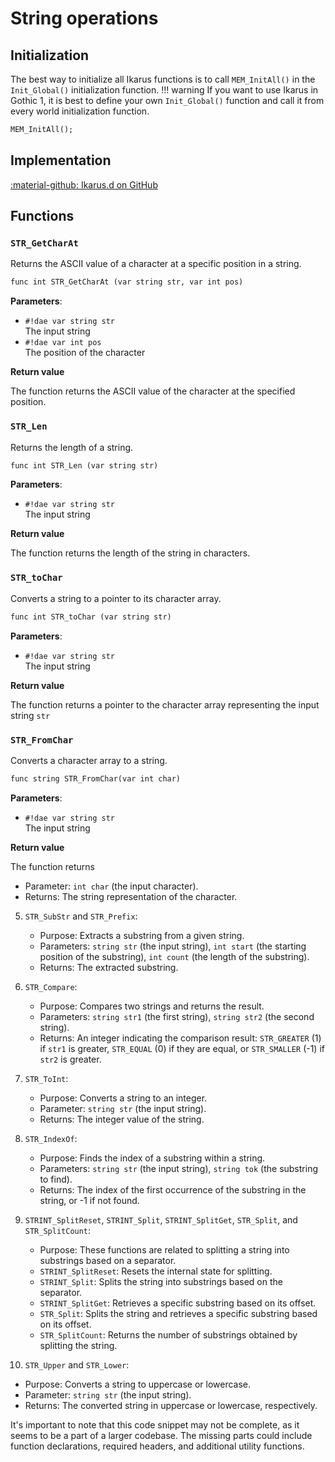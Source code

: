 # String operations


## Initialization
The best way to initialize all Ikarus functions is to call `MEM_InitAll()` in the `Init_Global()` initialization function. 
!!! warning
    If you want to use Ikarus in Gothic 1, it is best to define your own `Init_Global()` function and call it from every world initialization function.

```dae
MEM_InitAll();
```

## Implementation
[:material-github: Ikarus.d on GitHub](https://github.com/Lehona/Ikarus/blob/master/Ikarus.d#L2341)

## Functions

### `STR_GetCharAt`
Returns the ASCII value of a character at a specific position in a string.
```dae
func int STR_GetCharAt (var string str, var int pos)
```
**Parameters**:

- `#!dae var string str`  
    The input string
- `#!dae var int pos`  
    The position of the character

**Return value**

The function returns the ASCII value of the character at the specified position.

### `STR_Len`
Returns the length of a string.
```dae
func int STR_Len (var string str)
```
**Parameters**:

- `#!dae var string str`  
    The input string

**Return value**

The function returns the length of the string in characters.

### `STR_toChar`
Converts a string to a pointer to its character array.
```dae
func int STR_toChar (var string str)
```
**Parameters**:

- `#!dae var string str`  
    The input string

**Return value**

The function returns a pointer to the character array representing the input string `str`

### `STR_FromChar`
Converts a character array to a string.
```dae
func string STR_FromChar(var int char)
```
**Parameters**:

- `#!dae var string str`  
    The input string

**Return value**

The function returns
   - Parameter: `int char` (the input character).
   - Returns: The string representation of the character.

5. `STR_SubStr` and `STR_Prefix`:
   - Purpose: Extracts a substring from a given string.
   - Parameters: `string str` (the input string), `int start` (the starting position of the substring), `int count` (the length of the substring).
   - Returns: The extracted substring.

6. `STR_Compare`:
   - Purpose: Compares two strings and returns the result.
   - Parameters: `string str1` (the first string), `string str2` (the second string).
   - Returns: An integer indicating the comparison result: `STR_GREATER` (1) if `str1` is greater, `STR_EQUAL` (0) if they are equal, or `STR_SMALLER` (-1) if `str2` is greater.

7. `STR_ToInt`:
   - Purpose: Converts a string to an integer.
   - Parameter: `string str` (the input string).
   - Returns: The integer value of the string.

8. `STR_IndexOf`:
   - Purpose: Finds the index of a substring within a string.
   - Parameters: `string str` (the input string), `string tok` (the substring to find).
   - Returns: The index of the first occurrence of the substring in the string, or -1 if not found.

9. `STRINT_SplitReset`, `STRINT_Split`, `STRINT_SplitGet`, `STR_Split`, and `STR_SplitCount`:
   - Purpose: These functions are related to splitting a string into substrings based on a separator.
   - `STRINT_SplitReset`: Resets the internal state for splitting.
   - `STRINT_Split`: Splits the string into substrings based on the separator.
   - `STRINT_SplitGet`: Retrieves a specific substring based on its offset.
   - `STR_Split`: Splits the string and retrieves a specific substring based on its offset.
   - `STR_SplitCount`: Returns the number of substrings obtained by splitting the string.

10. `STR_Upper` and `STR_Lower`:
   - Purpose: Converts a string to uppercase or lowercase.
   - Parameter: `string str` (the input string).
   - Returns: The converted string in uppercase or lowercase, respectively.

It's important to note that this code snippet may not be complete, as it seems to be a part of a larger codebase. The missing parts could include function declarations, required headers, and additional utility functions.